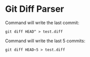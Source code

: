 Git Diff Parser
===================
Command will write the last commit:
```
git diff HEAD^ > test.diff
```
Command will write the last 5 commits:

```
git diff HEAD~5 > test.diff
```
